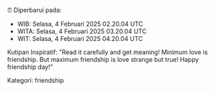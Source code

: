 ⏰ Diperbarui pada:
- WIB: Selasa, 4 Februari 2025 02.20.04 UTC
- WITA: Selasa, 4 Februari 2025 03.20.04 UTC
- WIT: Selasa, 4 Februari 2025 04.20.04 UTC

Kutipan Inspiratif:
"Read it carefully and get meaning! Minimum love is friendship. But maximum friendship is love strange but true! Happy friendship day!"


Kategori: friendship

